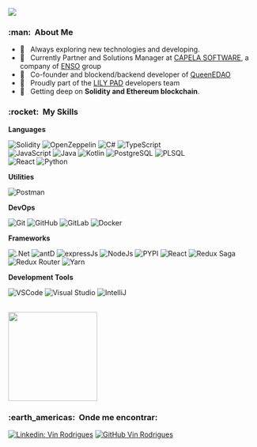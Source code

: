 
![](https://komarev.com/ghpvc/?username=rodriguesmvinicius&color=006bed&style=for-the-badge)

<h3> :man: &nbsp;About Me </h3>

- 🤔 &nbsp; Always exploring new technologies and developing.
- 💼 &nbsp; Currently Partner and Solutions Manager at <a href="https://www.capela.com.br/capela/">CAPELA SOFTWARE</a>, a company of <a href="https://ensogp.com.br/">ENSO</a> group
- 🏢 &nbsp; Co-founder and blockend/backend developer of <a href="https://queene.wtf">QueenEDAO</a>
- 🏢 &nbsp; Proudly part of the <a href="https://twitter.com/LilyPad_Web3">LILY PAD</a> developers team 
- 🌱 &nbsp; Getting deep on **Solidity and Ethereum blockchain**.

<h3> :rocket: &nbsp;My Skills </h3>

**Languages**

  ![Solidity](https://img.shields.io/badge/Solidity-e6e6e6?logo=solidity&logoColor=black)
  ![OpenZeppelin](https://img.shields.io/badge/OpenZeppelin-4E5EE4?logo=OpenZeppelin&logoColor=fff)
  ![C#](https://img.shields.io/badge/C%23-239120?logo=c-sharp&logoColor=white)
  ![TypeScript](https://img.shields.io/badge/TypeScript-007ACC?logo=typescript&logoColor=white)  
  ![JavaScript](https://img.shields.io/badge/JavaScript-323330?logo=javascript&logoColor=F7DF1E)
  ![Java](https://img.shields.io/badge/-Java-333333?style=flat&logo=Java&logoColor=007396)
  ![Kotlin](https://img.shields.io/badge/Kotlin-0095D5?&logo=kotlin&logoColor=white)
  ![PostgreSQL](https://img.shields.io/badge/PostgreSQL-316192?logo=postgresql&logoColor=white)
  ![PLSQL](https://img.shields.io/badge/PLSQL-F80000?logo=oracle&logoColor=black)  
  ![React](https://img.shields.io/badge/-React-333333?style=flat&logo=react)
  ![Python](https://img.shields.io/badge/Python-FFD43B?logo=python&logoColor=blue)

**Utilities**

  ![Postman](https://img.shields.io/badge/-Postman-333333?style=flat&logo=postman)

**DevOps**

  ![Git](https://img.shields.io/badge/GIT-E44C30?logo=git&logoColor=white)
  ![GitHub](https://img.shields.io/badge/GitHub-100000?logo=github&logoColor=white)
  ![GitLab](https://img.shields.io/badge/GitLab-330F63?logo=gitlab&logoColor=white)
  ![Docker](https://img.shields.io/badge/Docker-2CA5E0?logo=docker&logoColor=white)

**Frameworks**

  ![.Net](https://img.shields.io/badge/.NET-512BD4?logo=dotnet&logoColor=white)
  ![antD](https://img.shields.io/badge/Ant%20Design-1890FF?logo=antdesign&logoColor=white)
  ![expressJs](https://img.shields.io/badge/Express.js-000000?logo=express&logoColor=white)
  ![NodeJs](https://img.shields.io/badge/Node.js-339933?logo=nodedotjs&logoColor=white)
  ![PYPI](https://img.shields.io/badge/pypi-3775A9?logo=pypi&logoColor=white)
  ![React](https://img.shields.io/badge/React-20232A?logo=react&logoColor=61DAFB)
  ![Redux Saga](https://img.shields.io/badge/Redux%20saga-86D46B?logo=redux%20saga&logoColor=999999)
  ![Redux Router](https://img.shields.io/badge/React_Router-CA4245?logo=react-router&logoColor=white)
  ![Yarn](https://img.shields.io/badge/Yarn-2C8EBB?logo=yarn&logoColor=white)
  

**Development Tools**

  ![VSCode](https://img.shields.io/badge/VSCode-0078D4?logo=visual%20studio%20code&logoColor=white)
  ![Visual Studio](https://img.shields.io/badge/Visual_Studio-5C2D91?logo=visual%20studio&logoColor=white)
  ![IntelliJ](https://img.shields.io/badge/IntelliJ_IDEA-000000.svg?logo=intellij-idea&logoColor=white)

<br/>

<a href="https://github.com/rodriguesmvinicius">
  <img height="180em" src="https://github-readme-stats.vercel.app/api?username=rodriguesmvinicius&theme=dracula&show_icons=true" />
</a>

<br/>

<h3> :earth_americas: &nbsp;Onde me encontrar: </h3> 

[![Linkedin: Vin Rodrigues](https://img.shields.io/badge/-Vin-Rodrigues-blue?style=flat-square&logo=Linkedin&logoColor=white&link=https://www.linkedin.com/in/marcos-vinícius-rodrigues-bb90b622/)](https://www.linkedin.com/in/marcos-vinícius-rodrigues-bb90b622/)
[![GitHub Vin Rodrigues]( https://img.shields.io/github/followers/rodriguesmvinicius?label=follow&style=social)](https://github.com/rodriguesmvinicius/)
